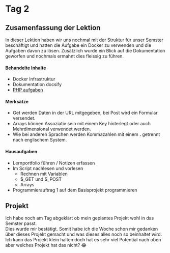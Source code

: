 # Tag 2

## Zusamenfassung der Lektion

In dieser Lektion haben wir uns nochmal mit der Struktur für unser Semster beschäftigt und hatten die Aufgabe ein Docker zu verwenden und die Aufgaben davon zu lösen. Zusätzlich wurde ein Blick auf die Dokumentation geworfen und nochmals ermahnt dies fleissig zu führen.

<!-- tabs:start -->

#### **Behandelte Inhalte**

- Docker Infrastruktur
- Dokumentation docsify
- [PHP aufgaben](../tech/php/README.md)

#### **Merksätze**

- Get werden Daten in der URL mitgegeben, bei Post wird ein Formular versendet.
- Arrays können Assoziativ sein mit einem Key hinterlegt oder auch Mehrdimensional verwendet werden.
- Wie bei anderen Sprachen werden Kommazahlen mit einem **.** getrennt nach englischem System.

#### **Hausaufgaben**

- Lernportfolio führen / Notizen erfassen
- Im Script nachlesen und vorlesen
    - Rechnen mit Variablen
    - \$_GET und \$_POST
    - Arrays
- Programmierauftrag 1 auf dem Basisprojekt programmieren

<!-- tabs:end -->

## Projekt

Ich habe noch am Tag abgeklärt ob mein geplantes Projekt wohl in das Semster passt.  
Dies wurde mir bestätigt. Somit habe ich die Woche schon mir gedanken über dieses Projekt gemacht und was dieses alles noch so beinhaltet wird. Ich kann das Projekt klein halten doch hat es sehr viel Potential nach oben aber welches Projekt hat das nicht?  :joy:
